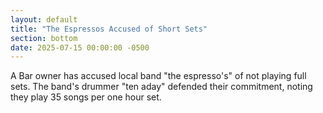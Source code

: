 ```yaml
---
layout: default
title: "The Espressos Accused of Short Sets"
section: bottom
date: 2025-07-15 00:00:00 -0500
---
```

A Bar owner has accused local band "the espresso's" of not playing full sets. The band's drummer "ten aday" defended their commitment, noting they play 35 songs per one hour set.
